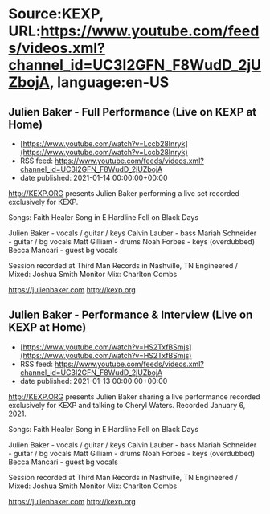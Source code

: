 # Source:KEXP, URL:https://www.youtube.com/feeds/videos.xml?channel_id=UC3I2GFN_F8WudD_2jUZbojA, language:en-US

## Julien Baker - Full Performance (Live on KEXP at Home)
 - [https://www.youtube.com/watch?v=Lccb28Inryk](https://www.youtube.com/watch?v=Lccb28Inryk)
 - RSS feed: https://www.youtube.com/feeds/videos.xml?channel_id=UC3I2GFN_F8WudD_2jUZbojA
 - date published: 2021-01-14 00:00:00+00:00

http://KEXP.ORG presents Julien Baker performing a live set recorded exclusively for KEXP.

Songs:
Faith Healer
Song in E
Hardline
Fell on Black Days

Julien Baker - vocals / guitar / keys
Calvin Lauber - bass
Mariah Schneider - guitar / bg vocals
Matt Gilliam - drums
Noah Forbes - keys (overdubbed)
Becca Mancari - guest bg vocals

Session recorded at Third Man Records in Nashville, TN
Engineered / Mixed: Joshua Smith
Monitor Mix: Charlton Combs

https://julienbaker.com
http://kexp.org

## Julien Baker - Performance & Interview (Live on KEXP at Home)
 - [https://www.youtube.com/watch?v=HS2TxfBSmjs](https://www.youtube.com/watch?v=HS2TxfBSmjs)
 - RSS feed: https://www.youtube.com/feeds/videos.xml?channel_id=UC3I2GFN_F8WudD_2jUZbojA
 - date published: 2021-01-13 00:00:00+00:00

http://KEXP.ORG presents Julien Baker sharing a live performance recorded exclusively for KEXP and talking to Cheryl Waters. Recorded January 6, 2021.

Songs:
Faith Healer
Song in E
Hardline
Fell on Black Days

Julien Baker - vocals / guitar / keys
Calvin Lauber - bass
Mariah Schneider - guitar / bg vocals
Matt Gilliam - drums
Noah Forbes - keys (overdubbed)
Becca Mancari - guest bg vocals

Session recorded at Third Man Records in Nashville, TN
Engineered / Mixed: Joshua Smith
Monitor Mix: Charlton Combs

https://julienbaker.com
http://kexp.org

